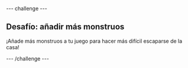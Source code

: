 --- challenge ---

## Desafío: añadir más monstruos

¡Añade más monstruos a tu juego para hacer más difícil escaparse de la casa!

--- /challenge ---